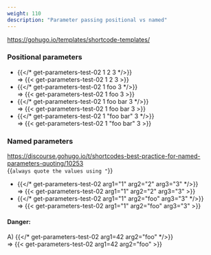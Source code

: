 ```yaml
---
weight: 110
description: "Parameter passing positional vs named"
---
```


https://gohugo.io/templates/shortcode-templates/

### Positional parameters

*  {{</* get-parameters-test-02 1 2 3 */>}}   
  => {{< get-parameters-test-02 1 2 3 >}}
*  {{</* get-parameters-test-02 1 foo 3 */>}}  
  => {{< get-parameters-test-02 1 foo 3 >}}
*  {{</* get-parameters-test-02 1 foo bar 3 */>}}  
  => {{< get-parameters-test-02 1 foo bar 3 >}}
*  {{</* get-parameters-test-02 1 "foo bar" 3 */>}}  
  => {{< get-parameters-test-02 1 "foo bar" 3 >}}



### Named parameters

https://discourse.gohugo.io/t/shortcodes-best-practice-for-named-parameters-quoting/10253   
{{` always quote the values using " `}}

*  {{</* get-parameters-test-02 arg1="1" arg2="2" arg3="3" */>}}   
  => {{< get-parameters-test-02 arg1="1" arg2="2" arg3="3" >}}
*  {{</* get-parameters-test-02 arg1="1" arg2="foo" arg3="3" */>}}   
  => {{< get-parameters-test-02 arg1="1" arg2="foo" arg3="3" >}}

#### Danger:
A) {{</* get-parameters-test-02 arg1=42 arg2="foo" */>}}   
  => {{< get-parameters-test-02 arg1=42 arg2="foo" >}}
